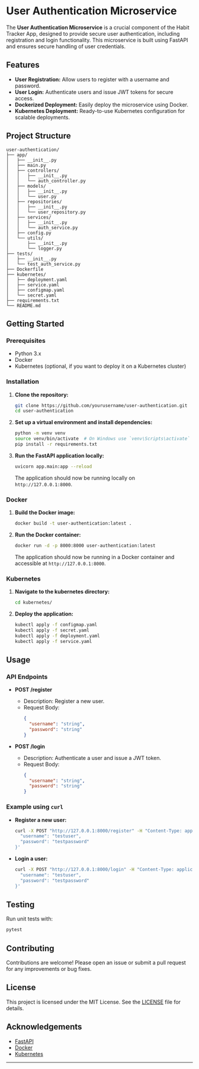 
# User Authentication Microservice

The **User Authentication Microservice** is a crucial component of the Habit Tracker App, designed to provide secure user authentication, including registration and login functionality. This microservice is built using FastAPI and ensures secure handling of user credentials.

## Features

- **User Registration:** Allow users to register with a username and password.
- **User Login:** Authenticate users and issue JWT tokens for secure access.
- **Dockerized Deployment:** Easily deploy the microservice using Docker.
- **Kubernetes Deployment:** Ready-to-use Kubernetes configuration for scalable deployments.

## Project Structure

```
user-authentication/
├── app/
│   ├── __init__.py
│   ├── main.py
│   ├── controllers/
│   │   ├── __init__.py
│   │   └── auth_controller.py
│   ├── models/
│   │   ├── __init__.py
│   │   └── user.py
│   ├── repositories/
│   │   ├── __init__.py
│   │   └── user_repository.py
│   ├── services/
│   │   ├── __init__.py
│   │   └── auth_service.py
│   ├── config.py
│   └── utils/
│       ├── __init__.py
│       └── logger.py
├── tests/
│   ├── __init__.py
│   └── test_auth_service.py
├── Dockerfile
├── kubernetes/
│   ├── deployment.yaml
│   ├── service.yaml
│   ├── configmap.yaml
│   └── secret.yaml
├── requirements.txt
└── README.md
```

## Getting Started

### Prerequisites

- Python 3.x
- Docker
- Kubernetes (optional, if you want to deploy it on a Kubernetes cluster)

### Installation

1. **Clone the repository:**
   ```bash
   git clone https://github.com/yourusername/user-authentication.git
   cd user-authentication
   ```

2. **Set up a virtual environment and install dependencies:**
   ```bash
   python -m venv venv
   source venv/bin/activate  # On Windows use `venv\Scripts\activate`
   pip install -r requirements.txt
   ```

3. **Run the FastAPI application locally:**
   ```bash
   uvicorn app.main:app --reload
   ```

   The application should now be running locally on `http://127.0.0.1:8000`.

### Docker

1. **Build the Docker image:**
   ```bash
   docker build -t user-authentication:latest .
   ```

2. **Run the Docker container:**
   ```bash
   docker run -d -p 8000:8000 user-authentication:latest
   ```

   The application should now be running in a Docker container and accessible at `http://127.0.0.1:8000`.

### Kubernetes

1. **Navigate to the kubernetes directory:**
   ```bash
   cd kubernetes/
   ```

2. **Deploy the application:**
   ```bash
   kubectl apply -f configmap.yaml
   kubectl apply -f secret.yaml
   kubectl apply -f deployment.yaml
   kubectl apply -f service.yaml
   ```

## Usage

### API Endpoints

- **POST /register**
  - Description: Register a new user.
  - Request Body:
    ```json
    {
      "username": "string",
      "password": "string"
    }
    ```

- **POST /login**
  - Description: Authenticate a user and issue a JWT token.
  - Request Body:
    ```json
    {
      "username": "string",
      "password": "string"
    }
    ```

### Example using `curl`

- **Register a new user:**
  ```bash
  curl -X POST "http://127.0.0.1:8000/register" -H "Content-Type: application/json" -d '{
    "username": "testuser",
    "password": "testpassword"
  }'
  ```

- **Login a user:**
  ```bash
  curl -X POST "http://127.0.0.1:8000/login" -H "Content-Type: application/json" -d '{
    "username": "testuser",
    "password": "testpassword"
  }'
  ```

## Testing

Run unit tests with:
```bash
pytest
```

## Contributing

Contributions are welcome! Please open an issue or submit a pull request for any improvements or bug fixes.

## License

This project is licensed under the MIT License. See the [LICENSE](LICENSE) file for details.

## Acknowledgements

- [FastAPI](https://fastapi.tiangolo.com/)
- [Docker](https://www.docker.com/)
- [Kubernetes](https://kubernetes.io/)

---
